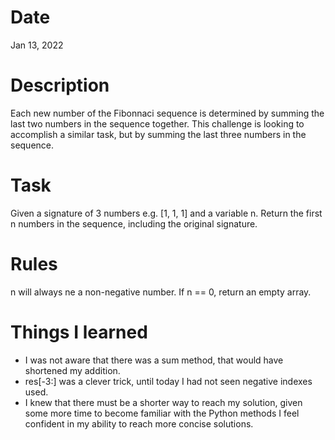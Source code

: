 # Date
Jan 13, 2022

# Description
Each new number of the Fibonnaci sequence is determined by summing the last two numbers in the sequence together. 
This challenge is looking to accomplish a similar task, but by summing the last three numbers in the sequence. 

# Task
Given a signature of 3 numbers e.g. [1, 1, 1] and a variable n. Return the first n numbers in the sequence,
including the original signature. 

# Rules
n will always ne a non-negative number.
If n == 0, return an empty array. 


# Things I learned
- I was not aware that there was a sum method, that would have shortened my addition.
- res[-3:] was a clever trick, until today I had not seen negative indexes used. 
- I knew that there must be a shorter way to reach my solution, given some more time to
    become familiar with the Python methods I feel confident in my ability to reach 
    more concise solutions. 